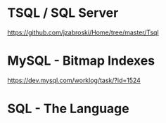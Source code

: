 # TSQL / SQL Server
https://github.com/jzabroski/Home/tree/master/Tsql

# MySQL - Bitmap Indexes
https://dev.mysql.com/worklog/task/?id=1524

# SQL - The Language
